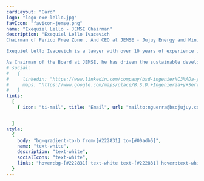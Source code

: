 ```yaml
---
cardLayout: "Card"
logo: "logo-exe-lello.jpg"
favIcon: "favicon-jemse.png"
name: "Exequiel Lello - JEMSE Chairman"
description: "Exequiel Lello Ivacevich  
Chairman of Perico Free Zone . And CEO at JEMSE - Jujuy Energy and Mining State Company

Exequiel Lello Ivacevich is a lawyer with over 10 years of experience in public administration, the design of productive public policies, and team leadership. He has extensive experience in public management, fostering public-private partnerships, and leading the execution of strategic programs.

As Chairman of the Board at JEMSE, he has driven the sustainable development of Jujuy through mining and renewable energy projects, with a particular focus on solar energy. His leadership has been crucial in promoting mining projects that maximize the use of the region’s natural resources."
# social:
#   {
#     linkedin: "https://www.linkedin.com/company/bsd-ingenier%C3%ADa-y-servicios/",
#     maps: "https://www.google.com/maps/place/B.S.D.+Ingenieria+y+Servicios/@-24.2216356,-65.2591177,17z/data=!4m6!3m5!1s0x941b06419e4dd54b:0x5651279263e48a5b!8m2!3d-24.2217637!4d-65.2571147!16s%2Fg%2F11g6p36njg?entry=ttu",
#   }
links:
  [
    { icon: "ti-mail", title: "Email", url: "mailto:nguerra@bsdjujuy.com.ar" },


  ]
style:
  {
    body: "bg-gradient-to-b from-[#222831] to-[#00adb5]",
    name: "text-white",
    description: "text-white",
    socialIcons: "text-white",
    links: "hover:bg-[#222831] text-white text-[#222831] hover:text-white",
  }
---
```

